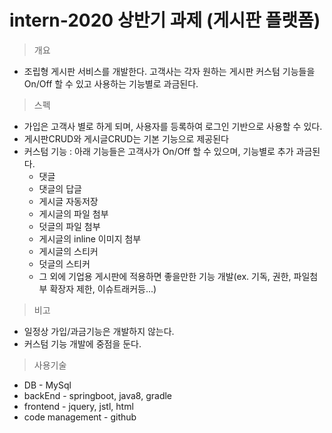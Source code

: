 # intern-2020 상반기 과제 (게시판 플랫폼)
> 개요
- 조립형 게시판 서비스를 개발한다. 고객사는 각자 원하는 게시판 커스텀 기능들을 On/Off 할 수 있고 사용하는 기능별로 과금된다. 

>스펙 
- 가입은 고객사 별로 하게 되며, 사용자를 등록하여 로그인 기반으로 사용할 수 있다. 
- 게시판CRUD와 게시글CRUD는 기본 기능으로 제공된다 
- 커스텀 기능 : 아래 기능들은 고객사가 On/Off 할 수 있으며, 기능별로 추가 과금된다. 
  - 댓글 
  - 댓글의 답글 
  - 게시글 자동저장
  - 게시글의 파일 첨부
  - 덧글의 파일 첨부
  - 게시글의 inline 이미지 첨부
  - 게시글의 스티커
  - 덧글의 스티커 
  - 그 외에 기업용 게시판에 적용하면 좋을만한 기능 개발(ex. 기독, 권한, 파일첨부 확장자 제한, 이슈트래커등...)
  

>비고
- 일정상 가입/과금기능은 개발하지 않는다. 
- 커스텀 기능 개발에 중점을 둔다. 



>사용기술
- DB - MySql
- backEnd - springboot, java8, gradle 
- frontend - jquery, jstl, html
- code management - github 
